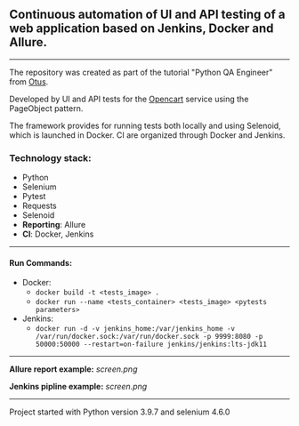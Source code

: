## Continuous automation of UI and API testing of a web application based on Jenkins, Docker and Allure.

__________

The repository was created as part of the tutorial "Python QA Engineer" from [Otus](https://otus.ru/).

Developed by UI and API tests for the [Opencart](https://www.opencart.com/index.php?route=common/home) service
using the PageObject pattern.

The framework provides for running tests both locally and using Selenoid, which is launched in Docker.
CI are organized through Docker and Jenkins.

### Technology stack:

- Python
- Selenium
- Pytest
- Requests
- Selenoid
- **Reporting**: Allure
- **CI**: Docker, Jenkins

_____

#### Run Commands:

- Docker:
    - `docker build -t <tests_image> .`
    - `docker run --name <tests_container> <tests_image> <pytests parameters>  `
- Jenkins:
    - `docker run -d -v jenkins_home:/var/jenkins_home -v /var/run/docker.sock:/var/run/docker.sock -p 9999:8080 -p 50000:50000 --restart=on-failure jenkins/jenkins:lts-jdk11`

______
**Allure report example:** _screen.png_

**Jenkins pipline example:** _screen.png_

________
Project started with Python version 3.9.7 and selenium 4.6.0

